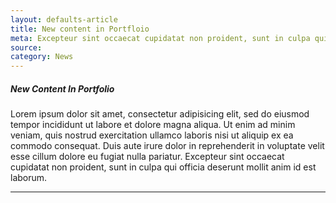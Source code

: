 ```yaml
---
layout: defaults-article
title: New content in Portfloio
meta: Excepteur sint occaecat cupidatat non proident, sunt in culpa qui officia deserunt mollit anim id est laborum.
source:
category: News
---
```

##### New Content In Portfolio

<p> Lorem ipsum dolor sit amet, consectetur adipisicing elit, sed do eiusmod tempor incididunt ut labore et dolore magna aliqua. Ut enim ad minim veniam, quis nostrud exercitation ullamco laboris nisi ut aliquip ex ea commodo consequat. Duis aute irure dolor in reprehenderit in voluptate velit esse cillum dolore eu fugiat nulla pariatur. Excepteur sint occaecat cupidatat non proident, sunt in culpa qui officia deserunt mollit anim id est laborum. </p>

___
